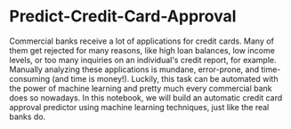# Predict-Credit-Card-Approval

Commercial banks receive a lot of applications for credit cards. Many of them get rejected for many reasons, like high loan balances, low income levels, or too many inquiries on 
an individual's credit report, for example. Manually analyzing these applications is mundane, error-prone, and time-consuming (and time is money!). Luckily, this task can be
automated with the power of machine learning and pretty much every commercial bank does so nowadays. In this notebook, we will build an automatic credit card approval predictor
using machine learning techniques, just like the real banks do.
